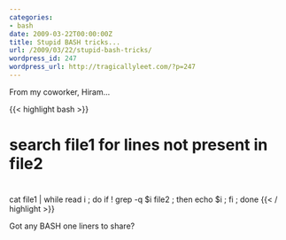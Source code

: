 ```yaml
---
categories:
- bash
date: 2009-03-22T00:00:00Z
title: Stupid BASH tricks...
url: /2009/03/22/stupid-bash-tricks/
wordpress_id: 247
wordpress_url: http://tragicallyleet.com/?p=247
---
```


From my coworker, Hiram...

{{< highlight bash >}}
#
# search file1 for lines not present in file2
#
cat file1 | while read i ; do if ! grep -q $i file2 ; then echo $i ; fi ; done
{{< / highlight >}}

Got any BASH one liners to share?
